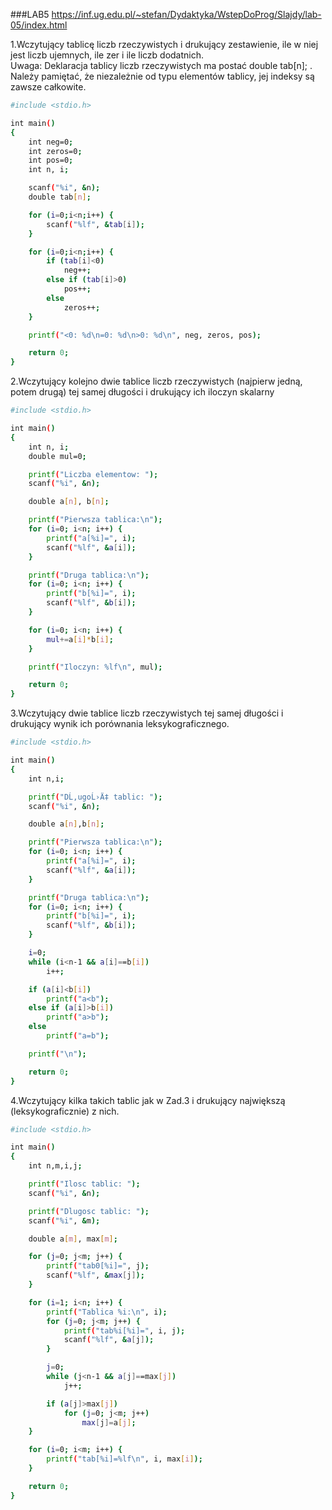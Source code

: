 ###LAB5
https://inf.ug.edu.pl/~stefan/Dydaktyka/WstepDoProg/Slajdy/lab-05/index.html

1\.Wczytujący tablicę liczb rzeczywistych i drukujący zestawienie, ile w niej jest liczb ujemnych, ile zer i ile liczb dodatnich. <br />
Uwaga: Deklaracja tablicy liczb rzeczywistych ma postać   double tab[n]; . Należy pamiętać, że niezależnie od typu elementów tablicy, jej indeksy są zawsze całkowite. <br />

```sh
#include <stdio.h>

int main()
{
	int neg=0;
	int zeros=0;
	int pos=0;
	int n, i;

	scanf("%i", &n);
	double tab[n];

	for (i=0;i<n;i++) {
		scanf("%lf", &tab[i]);
	}

	for (i=0;i<n;i++) {
		if (tab[i]<0)
			neg++;
		else if (tab[i]>0)
			pos++;
		else
			zeros++;
	}

	printf("<0: %d\n=0: %d\n>0: %d\n", neg, zeros, pos);

	return 0;
}
```

2\.Wczytujący kolejno dwie tablice liczb rzeczywistych (najpierw jedną, potem drugą) tej samej długości i drukujący ich iloczyn skalarny <br />

```sh
#include <stdio.h>

int main()
{
	int n, i;
	double mul=0;

	printf("Liczba elementow: ");
	scanf("%i", &n);

	double a[n], b[n];

	printf("Pierwsza tablica:\n");
	for (i=0; i<n; i++) {
		printf("a[%i]=", i);
		scanf("%lf", &a[i]);
	}

	printf("Druga tablica:\n");
	for (i=0; i<n; i++) {
		printf("b[%i]=", i);
		scanf("%lf", &b[i]);
	}

	for (i=0; i<n; i++) {
		mul+=a[i]*b[i];
	}

	printf("Iloczyn: %lf\n", mul);

	return 0;
}
```

3\.Wczytujący dwie tablice liczb rzeczywistych tej samej długości i drukujący wynik ich porównania leksykograficznego.

```sh
#include <stdio.h>

int main()
{
	int n,i;

	printf("DĹ‚ugoĹ›Ä‡ tablic: ");
	scanf("%i", &n);

	double a[n],b[n];

	printf("Pierwsza tablica:\n");
	for (i=0; i<n; i++) {
		printf("a[%i]=", i);
		scanf("%lf", &a[i]);
	}

	printf("Druga tablica:\n");
	for (i=0; i<n; i++) {
		printf("b[%i]=", i);
		scanf("%lf", &b[i]);
	}

	i=0;
	while (i<n-1 && a[i]==b[i])
		i++;

	if (a[i]<b[i])
		printf("a<b");
	else if (a[i]>b[i])
		printf("a>b");
	else
		printf("a=b");

	printf("\n");

	return 0;
}
```

4\.Wczytujący kilka takich tablic jak w Zad.3 i drukujący największą (leksykograficznie) z nich.

```sh
#include <stdio.h>

int main()
{
	int n,m,i,j;

	printf("Ilosc tablic: ");
	scanf("%i", &n);

	printf("Dlugosc tablic: ");
	scanf("%i", &m);

	double a[m], max[m];

	for (j=0; j<m; j++) {
		printf("tab0[%i]=", j);
		scanf("%lf", &max[j]);
	}

	for (i=1; i<n; i++) {
		printf("Tablica %i:\n", i);
		for (j=0; j<m; j++) {
			printf("tab%i[%i]=", i, j);
			scanf("%lf", &a[j]);
		}

		j=0;
		while (j<n-1 && a[j]==max[j])
			j++;

		if (a[j]>max[j])
			for (j=0; j<m; j++)
				max[j]=a[j];
	}

	for (i=0; i<m; i++) {
		printf("tab[%i]=%lf\n", i, max[i]);
	}

	return 0;
}
```
